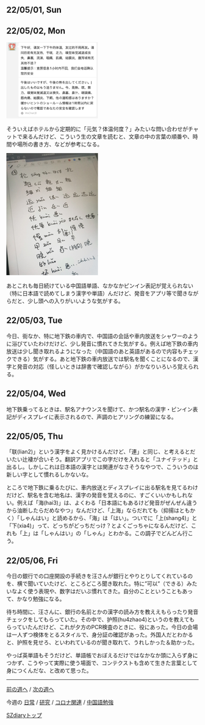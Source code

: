 ## 22/05/01, Sun


## 22/05/02, Mon

<img src="https://github.com/akita11/SZdiary/blob/main/diary/photo/2022-05-02_13.11.04.png" width="240px">

そういえばホテルから定期的に「元気？体温何度？」みたいな問い合わせがチャットで来るんだけど、こういう生の文章を読むと、文章の中の言葉の順番や、時間や場所の書き方、などが参考になる。

<img src="https://github.com/akita11/SZdiary/blob/main/diary/photo/2022-05-02_13.22.34.jpg" width="240px">

あとこれも毎日続けている中国語単語、なかなかピンイン表記が覚えられない（特に日本語で読めてしまう漢字や単語）んだけど、発音をアプリ等で聞きながらだと、少し頭への入りがいいような気がする。


## 22/05/03, Tue

今日、街なか、特に地下鉄の車内で、中国語の会話や車内放送をシャワーのように浴びていたわけだけど、少し発音に慣れてきた気がする。例えば地下鉄の車内放送は少し聞き取れるようになった（中国語のあと英語があるので内容もチェックできる）気がする。あと地下鉄の車内放送では駅名を聞くことになるので、漢字と発音の対応（怪しいときは辞書で確認しながら）がかなりいろいろ覚えられる。


## 22/05/04, Wed

地下鉄乗ってるときは、駅名アナウンスを聞けて、かつ駅名の漢字・ピンイン表記がディスプレイに表示されるので、声調のヒアリングの練習になる。


## 22/05/05, Thu

「联(lian2)」という漢字をよく見かけるんだけど、「連」と同じ、と考えるとだいたい辻褄が合いそう。翻訳アプリでこの字だけを入れると「ユナイテッド」と出るし。しかしこれは日本語の漢字とは関連がなさそうなやつで、こういうのは新しい字として慣れるしかないな。

ところで地下鉄に乗るたびに、車内放送とディスプレイに出る駅名を見てるわけだけど、駅名を含む地名は、漢字の発音を覚えるのに、すごくいいかもしれない。例えば「海(hai3)」は、よくわる「日本語にもあるけど発音がぜんぜん違うから油断したらだめなやつ」なんだけど、「上海」ならだれても（抑揚はともかく）「しゃんはい」と読めるから、「海」は「はい」。ついでに「上(shang4)」と「下(xia4)」って、どっちがどっちだっけ？とよくごっちゃになるんだけど、これも「上」は「しゃんはい」の「しゃん」とわかる。この調子でどんどん行こう。


## 22/05/06, Fri

今日の銀行での口座開設の手続きを汪さんが銀行とやりとりしてくれているのを、横で聞いていたけど、ところどころ聞き取れた。特に”可以”（できる）みたいなよく使う表現や、数字はだいぶ慣れてきた。自分のことということもあって、かなり勉強になる。

待ち時間に、汪さんに、銀行の名前とかの漢字の読み方を教ええもらったり発音チェックをしてもらっていた。その中で、护照(hu4zhao4)というのを教えてもらっていたんだけど、これが夕方のPCR検査のときに、役にあった。今日の会場は一人ずつ検体をとるスタイルで、身分証の確認があった。外国人だとわかると、护照を見せろ、といわれているのが聞き取れて、うれしかった＆助かった。

やっぱ英単語もそうだけど、単語帳でおぼえるだけではなかなか頭に入らず身につかず、こうやって実際に使う場面で、コンテクストも含めて生きた言葉として身につくんだな、と改めて思った。

***

[前の週へ](2204-5.md) /
[次の週へ](2205-2.md)

今週の
[日常](../diary/2205-1.md) /
[研究](../research/2205-1.md) /
[コロナ関連](../covid19/2205-1.md) / 
[中国語勉強](../chinese/2205-1.md)

[SZdiaryトップ](../../README.md)
